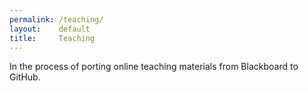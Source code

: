 ```yaml
---
permalink: /teaching/
layout:    default
title:     Teaching
---
```


In the process of porting online teaching materials from Blackboard to GitHub.